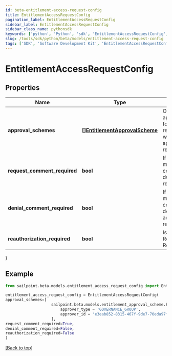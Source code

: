 ```yaml
---
id: beta-entitlement-access-request-config
title: EntitlementAccessRequestConfig
pagination_label: EntitlementAccessRequestConfig
sidebar_label: EntitlementAccessRequestConfig
sidebar_class_name: pythonsdk
keywords: ['python', 'Python', 'sdk', 'EntitlementAccessRequestConfig', 'BetaEntitlementAccessRequestConfig'] 
slug: /tools/sdk/python/beta/models/entitlement-access-request-config
tags: ['SDK', 'Software Development Kit', 'EntitlementAccessRequestConfig', 'BetaEntitlementAccessRequestConfig']
---
```


# EntitlementAccessRequestConfig


## Properties

Name | Type | Description | Notes
------------ | ------------- | ------------- | -------------
**approval_schemes** | [**[]EntitlementApprovalScheme**](entitlement-approval-scheme) | Ordered list of approval steps for the access request. Empty when no approval is required. | [optional] 
**request_comment_required** | **bool** | If the requester must provide a comment during access request. | [optional] [default to False]
**denial_comment_required** | **bool** | If the reviewer must provide a comment when denying the access request. | [optional] [default to False]
**reauthorization_required** | **bool** | Is Reauthorization Required | [optional] [default to False]
}

## Example

```python
from sailpoint.beta.models.entitlement_access_request_config import EntitlementAccessRequestConfig

entitlement_access_request_config = EntitlementAccessRequestConfig(
approval_schemes=[
                    sailpoint.beta.models.entitlement_approval_scheme.EntitlementApprovalScheme(
                        approver_type = 'GOVERNANCE_GROUP', 
                        approver_id = 'e3eab852-8315-467f-9de7-70eda97f63c8', )
                    ],
request_comment_required=True,
denial_comment_required=False,
reauthorization_required=False
)

```
[[Back to top]](#) 


